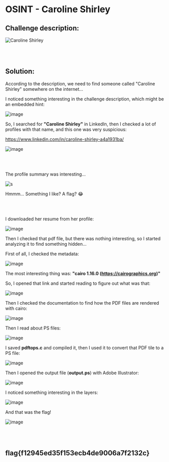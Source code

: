 # OSINT - Caroline Shirley

## Challenge description:

![Caroline Shirley](https://user-images.githubusercontent.com/70543460/102475341-6925f500-4062-11eb-853f-b1007b689b20.png)

<br/><br/>

## Solution:

According to the description, we need to find someone called "Caroline Shirley" somewhere on the internet...

I noticed something interesting in the challenge description, which might be an embedded hint:

![image](https://user-images.githubusercontent.com/70543460/102476055-4f38e200-4063-11eb-99b6-ee61a31e1898.png)

So, I searched for **"Caroline Shirley"** in LinkedIn, then I checked a lot of profiles with that name, and this one was very suspicious:

https://www.linkedin.com/in/caroline-shirley-a4a1931ba/

![image](https://user-images.githubusercontent.com/70543460/102476826-35e46580-4064-11eb-844a-82a85435359d.png)

<br/><br/>

The profile summary was interesting...

![s](https://user-images.githubusercontent.com/70543460/102477346-e9e5f080-4064-11eb-937d-d827e5a9c6cc.png)

Hmmm... Something I like? A flag? 😂

<br/><br/>

I downloaded her resume from her profile:

![image](https://user-images.githubusercontent.com/70543460/102477545-2b769b80-4065-11eb-9f79-177ef58a3238.png)

Then I checked that pdf file, but there was nothing interesting, so I started analyzing it to find something hidden...

First of all, I checked the metadata:

![image](https://user-images.githubusercontent.com/70543460/102479147-303c4f00-4067-11eb-9432-8e7cb3183f1b.png)

The most interesting thing was: **"cairo 1.16.0 (https://cairographics.org)"**

So, I opened that link and started reading to figure out what was that:

![image](https://user-images.githubusercontent.com/70543460/102479971-51ea0600-4068-11eb-8c15-b4134b4820aa.png)

Then I checked the documentation to find how the PDF files are rendered with cairo:

![image](https://user-images.githubusercontent.com/70543460/102480318-c624a980-4068-11eb-9366-85b59dc357a8.png)

Then I read about PS files:

![image](https://user-images.githubusercontent.com/70543460/102492762-d180d080-407a-11eb-8873-b06b099daba2.png)

I saved **pdftops.c** and compiled it, then I used it to convert that PDF tile to a PS file:

![image](https://user-images.githubusercontent.com/70543460/102490736-e871f380-4077-11eb-8c1e-107f7782828d.png)

Then I opened the output file (**output.ps**) with Adobe Illustrator:

![image](https://user-images.githubusercontent.com/70543460/102492080-caa58e00-4079-11eb-9721-e40fc17bc171.png)

I noticed something interesting in the layers:

![image](https://user-images.githubusercontent.com/70543460/102492246-15270a80-407a-11eb-9970-d54d2cd02547.png)

And that was the flag!

![image](https://user-images.githubusercontent.com/70543460/102492506-73ec8400-407a-11eb-81e5-01ca36e2dbb4.png)

<br/><br/>

## flag{f12945ed35f153ecb4de9006a7f2132c}
